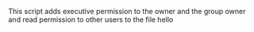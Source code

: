 This script adds executive permission to the owner and the group owner and read permission to other users to the file hello
